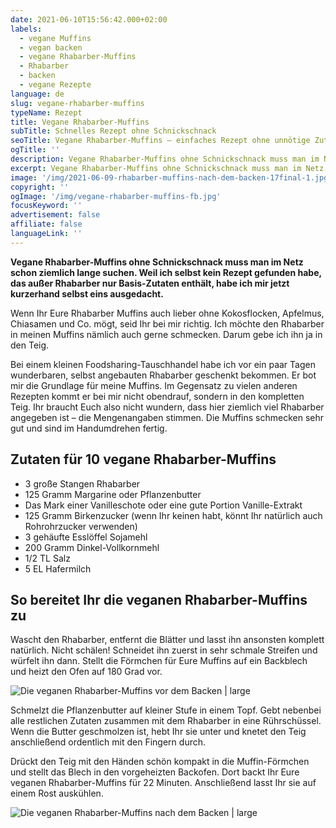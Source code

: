```yaml
---
date: 2021-06-10T15:56:42.000+02:00
labels:
  - vegane Muffins
  - vegan backen
  - vegane Rhabarber-Muffins
  - Rhabarber
  - backen
  - vegane Rezepte
language: de
slug: vegane-rhabarber-muffins
typeName: Rezept
title: Vegane Rhabarber-Muffins
subTitle: Schnelles Rezept ohne Schnickschnack
seoTitle: Vegane Rhabarber-Muffins – einfaches Rezept ohne unnötige Zutaten
ogTitle: ''
description: Vegane Rhabarber-Muffins ohne Schnickschnack muss man im Netz schon ziemlich lange suchen. Hier kommt mein Rezept ohne unnötige Zutaten.
excerpt: Vegane Rhabarber-Muffins ohne Schnickschnack muss man im Netz schon ziemlich lange suchen. Weil ich selbst kein Rezept gefunden habe, dass außer Rhabarber nur vollwertige Zutaten enthält, habe ich mir jetzt kurzerhand selbst eins ausgedacht.
image: '/img/2021-06-09-rhabarber-muffins-nach-dem-backen-17final-1.jpg'
copyright: ''
ogImage: '/img/vegane-rhabarber-muffins-fb.jpg'
focusKeyword: ''
advertisement: false
affiliate: false
languageLink: ''
---
```


**Vegane Rhabarber-Muffins ohne Schnickschnack muss man im Netz schon ziemlich lange suchen. Weil ich selbst kein Rezept gefunden habe, das außer Rhabarber nur Basis-Zutaten enthält, habe ich mir jetzt kurzerhand selbst eins ausgedacht.**

Wenn Ihr Eure Rhabarber Muffins auch lieber ohne Kokosflocken, Apfelmus, Chiasamen und Co. mögt, seid Ihr bei mir richtig. Ich möchte den Rhabarber in meinen Muffins nämlich auch gerne schmecken. Darum gebe ich ihn ja in den Teig.

Bei einem kleinen Foodsharing-Tauschhandel habe ich vor ein paar Tagen wunderbaren, selbst angebauten Rhabarber geschenkt bekommen. Er bot mir die Grundlage für meine Muffins. Im Gegensatz zu vielen anderen Rezepten kommt er bei mir nicht obendrauf, sondern in den kompletten Teig. Ihr braucht Euch also nicht wundern, dass hier ziemlich viel Rhabarber angegeben ist – die Mengenangaben stimmen. Die Muffins schmecken sehr gut und sind im Handumdrehen fertig.

## Zutaten für 10 vegane Rhabarber-Muffins

- 3 große Stangen Rhabarber
- 125 Gramm Margarine oder Pflanzenbutter
- Das Mark einer Vanilleschote oder eine gute Portion Vanille-Extrakt
- 125 Gramm Birkenzucker (wenn Ihr keinen habt, könnt Ihr natürlich auch Rohrohrzucker verwenden)
- 3 gehäufte Esslöffel Sojamehl
- 200 Gramm Dinkel-Vollkornmehl
- 1/2 TL Salz
- 5 EL Hafermilch

## So bereitet Ihr die veganen Rhabarber-Muffins zu

Wascht den Rhabarber, entfernt die Blätter und lasst ihn ansonsten komplett natürlich. Nicht schälen! Schneidet ihn zuerst in sehr schmale Streifen und würfelt ihn dann. Stellt die Förmchen für Eure Muffins auf ein Backblech und heizt den Ofen auf 180 Grad vor.

![Die veganen Rhabarber-Muffins vor dem Backen | large](/img/2021-06-09-rhabarber-muffins-vor-dem-backenfinal.jpg 'Die veganen Rhabarber-Muffins vor dem Backen')

Schmelzt die Pflanzenbutter auf kleiner Stufe in einem Topf. Gebt nebenbei alle restlichen Zutaten zusammen mit dem Rhabarber in eine Rührschüssel. Wenn die Butter geschmolzen ist, hebt Ihr sie unter und knetet den Teig anschließend ordentlich mit den Fingern durch.

Drückt den Teig mit den Händen schön kompakt in die Muffin-Förmchen und stellt das Blech in den vorgeheizten Backofen. Dort backt Ihr Eure veganen Rhabarber-Muffins für 22 Minuten. Anschließend lasst Ihr sie auf einem Rost auskühlen.

![Die veganen Rhabarber-Muffins nach dem Backen | large](/img/2021-06-09-rhabarber-muffins-21final.jpg 'Die veganen Rhabarber-Muffins nach dem Backen')
